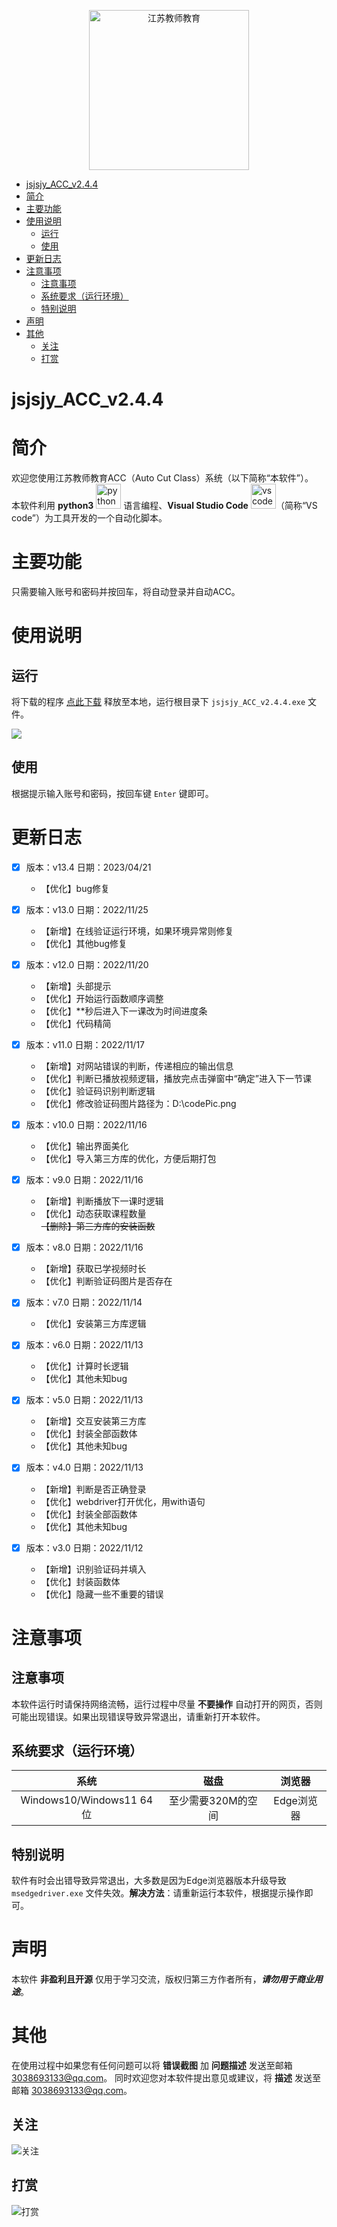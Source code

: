 <!-- <a  style="display:block;text-align:center;" href="https://www.jste.net.cn/uids/index.jsp"><img src="https://www.jste.net.cn/uids/skin/css/light/images/login_main.jpg" alt="江苏教师教育" height="200"></a> -->

<!-- ![](https://www.jste.net.cn/uids/skin/css/light/images/login_main.jpg) -->

<p align="center">
<a href="https://www.jste.net.cn/uids/index.jsp">
<img src="https://www.jste.net.cn/uids/skin/css/light/images/login_main.jpg" alt="江苏教师教育" height="256">
</a></p>

- [jsjsjy\_ACC\_v2.4.4](#jsjsjy_acc_v244)
- [简介](#简介)
- [主要功能](#主要功能)
- [使用说明](#使用说明)
  - [运行](#运行)
  - [使用](#使用)
- [更新日志](#更新日志)
- [注意事项](#注意事项)
  - [注意事项](#注意事项-1)
  - [系统要求（运行环境）](#系统要求运行环境)
  - [特别说明](#特别说明)
- [声明](#声明)
- [其他](#其他)
  - [关注](#关注)
  - [打赏](#打赏)

# jsjsjy_ACC_v2.4.4

# 简介
欢迎您使用江苏教师教育ACC（Auto Cut Class）系统（以下简称“本软件”）。  
本软件利用 **python3** <a href="https://www.python.org/"><img src="https://www.python.org/static/img/python-logo.png" alt="python" height="40"></a> 语言编程、**Visual Studio Code** <a href="https://code.visualstudio.com/"><img src="https://img.sj33.cn/uploads/202106/7-210621202634K8.jpg" alt="vs code" height="40"></a>（简称“VS code”）为工具开发的一个自动化脚本。

# 主要功能
只需要输入账号和密码并按回车，将自动登录并自动ACC。

# 使用说明
## 运行
将下载的程序 [点此下载](https://github.com/Sam-CXM/jsjsjy_ACC/releases/tag/jsjsjy_ACC_v2.4.4) 释放至本地，运行根目录下 `jsjsjy_ACC_v2.4.4.exe` 文件。  

![](image/start.png)

## 使用
根据提示输入账号和密码，按回车键 `Enter` 键即可。

# 更新日志
- [x] 版本：v13.4   日期：2023/04/21  
  - 【优化】bug修复

- [x] 版本：v13.0   日期：2022/11/25  
  - 【新增】在线验证运行环境，如果环境异常则修复
  - 【优化】其他bug修复

- [x] 版本：v12.0   日期：2022/11/20
  - 【新增】头部提示
  - 【优化】开始运行函数顺序调整
  - 【优化】**秒后进入下一课改为时间进度条
  - 【优化】代码精简

- [x] 版本：v11.0   日期：2022/11/17
  - 【新增】对网站错误的判断，传递相应的输出信息
  - 【优化】判断已播放视频逻辑，播放完点击弹窗中“确定”进入下一节课
  - 【优化】验证码识别判断逻辑
  - 【优化】修改验证码图片路径为：D:\codePic.png

- [x] 版本：v10.0   日期：2022/11/16
  - 【优化】输出界面美化
  - 【优化】导入第三方库的优化，方便后期打包

- [x] 版本：v9.0   日期：2022/11/16
  - 【新增】判断播放下一课时逻辑
  - 【优化】动态获取课程数量  
  ~~【删除】第三方库的安装函数~~

- [x] 版本：v8.0   日期：2022/11/16
  - 【新增】获取已学视频时长
  - 【优化】判断验证码图片是否存在

- [x] 版本：v7.0   日期：2022/11/14
  - 【优化】安装第三方库逻辑

- [x] 版本：v6.0   日期：2022/11/13
  - 【优化】计算时长逻辑
  - 【优化】其他未知bug

- [x] 版本：v5.0   日期：2022/11/13
  - 【新增】交互安装第三方库
  - 【优化】封装全部函数体
  - 【优化】其他未知bug

- [x] 版本：v4.0   日期：2022/11/13
  - 【新增】判断是否正确登录
  - 【优化】webdriver打开优化，用with语句
  - 【优化】封装全部函数体
  - 【优化】其他未知bug

- [x] 版本：v3.0   日期：2022/11/12
  - 【新增】识别验证码并填入
  - 【优化】封装函数体
  - 【优化】隐藏一些不重要的错误

# 注意事项
## 注意事项
本软件运行时请保持网络流畅，运行过程中尽量 **不要操作** 自动打开的网页，否则可能出现错误。如果出现错误导致异常退出，请重新打开本软件。

## 系统要求（运行环境）
|           系统           |        磁盘        |   浏览器   |
| :----------------------: | :----------------: | :--------: |
| Windows10/Windows11 64位 | 至少需要320M的空间 | Edge浏览器 |

## 特别说明
软件有时会出错导致异常退出，大多数是因为Edge浏览器版本升级导致 `msedgedriver.exe` 文件失效。**解决方法**：请重新运行本软件，根据提示操作即可。

# 声明
本软件 **非盈利且开源** 仅用于学习交流，版权归第三方作者所有，***请勿用于商业用途***。

# 其他
在使用过程中如果您有任何问题可以将 **错误截图** 加 **问题描述** 发送至邮箱 3038693133@qq.com。
同时欢迎您对本软件提出意见或建议，将 **描述** 发送至邮箱 3038693133@qq.com。

## 关注
![关注](image/CXM-Studio.png)

## 打赏
![打赏](image/QR.png)
